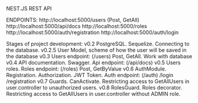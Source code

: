 NEST.JS REST API

ENDPOINTS:
http://localhost:5000/users (Post, GetAll)
http://localhost:5000/api/docs
http://localhost:5000/roles
http://localhost:5000/auth/registration
http://localhost:5000/auth/login

Stages of project development:
v0.2 PostgreSQL. Sequelize. Connecting to the database.
v0.2.5 User Model, scheme of how the user will be saved in the database
v0.3 Users endpoint: (/users) Post, GetAll. Work with database
v0.4 API documentation. Swagger. Api endpoint: (/api/docs)
v0.5 Users roles. Roles endpoint: (/roles) Post, GetByValue
v0.6 AuthModule. Registration. Authorization. JWT Token. Auth endpoint: (/auth) /login /registration
v0.7 Guards. CanActivate. Restricting access to GetAllUsers in user.controller to unauthorized users.
v0.8 RolesGuard. Roles decorator. Restricting access to GetAllUsers in user.controller without ADMIN role.
